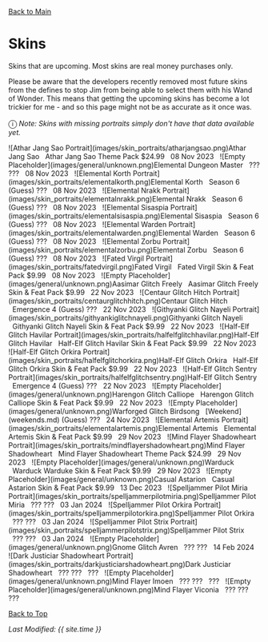 [Back to Main](index.md)

# Skins

Skins that are upcoming. Most skins are real money purchases only.

Please be aware that the developers recently removed most future skins from the defines to stop Jim from being able to select them with his Wand of Wonder. This means that getting the upcoming skins has become a lot trickier for me - and so this page might not be as accurate as it once was.

<span style="font-size:1.2em;">ⓘ</span> *Note: Skins with missing portraits simply don't have that data available yet.*

<span class="skinTableColumn">
    <span class="skinTableRow">
        <span class="skinTableIcon">
            ![Athar Jang Sao Portrait](images/skin_portraits/atharjangsao.png)Athar Jang Sao
        </span>
        <span class="skinTableSource">
            <span style="margin-left: 8px;">Athar Jang Sao Theme Pack</span>
        </span>
        <span class="skinTableCost">
            <span style="margin-right: 8px;">$24.99</span>
        </span>
        <span class="skinTableDate">
            <span style="margin-right: 8px;">08 Nov 2023</span>
        </span>
    </span>
    <span class="skinTableRow">
        <span class="skinTableIcon">
            ![Empty Placeholder](images/general/unknown.png)Elemental Dungeon Master
        </span>
        <span class="skinTableSource">
            <span style="margin-left: 8px;">???</span>
        </span>
        <span class="skinTableCost">
            <span style="margin-right: 8px;">???</span>
        </span>
        <span class="skinTableDate">
            <span style="margin-right: 8px;">08 Nov 2023</span>
        </span>
    </span>
    <span class="skinTableRow">
        <span class="skinTableIcon">
            ![Elemental Korth Portrait](images/skin_portraits/elementalkorth.png)Elemental Korth
        </span>
        <span class="skinTableSource">
            <span style="margin-left: 8px;">Season 6 (Guess)</span>
        </span>
        <span class="skinTableCost">
            <span style="margin-right: 8px;">???</span>
        </span>
        <span class="skinTableDate">
            <span style="margin-right: 8px;">08 Nov 2023</span>
        </span>
    </span>
    <span class="skinTableRow">
        <span class="skinTableIcon">
            ![Elemental Nrakk Portrait](images/skin_portraits/elementalnrakk.png)Elemental Nrakk
        </span>
        <span class="skinTableSource">
            <span style="margin-left: 8px;">Season 6 (Guess)</span>
        </span>
        <span class="skinTableCost">
            <span style="margin-right: 8px;">???</span>
        </span>
        <span class="skinTableDate">
            <span style="margin-right: 8px;">08 Nov 2023</span>
        </span>
    </span>
    <span class="skinTableRow">
        <span class="skinTableIcon">
            ![Elemental Sisaspia Portrait](images/skin_portraits/elementalsisaspia.png)Elemental Sisaspia
        </span>
        <span class="skinTableSource">
            <span style="margin-left: 8px;">Season 6 (Guess)</span>
        </span>
        <span class="skinTableCost">
            <span style="margin-right: 8px;">???</span>
        </span>
        <span class="skinTableDate">
            <span style="margin-right: 8px;">08 Nov 2023</span>
        </span>
    </span>
    <span class="skinTableRow">
        <span class="skinTableIcon">
            ![Elemental Warden Portrait](images/skin_portraits/elementalwarden.png)Elemental Warden
        </span>
        <span class="skinTableSource">
            <span style="margin-left: 8px;">Season 6 (Guess)</span>
        </span>
        <span class="skinTableCost">
            <span style="margin-right: 8px;">???</span>
        </span>
        <span class="skinTableDate">
            <span style="margin-right: 8px;">08 Nov 2023</span>
        </span>
    </span>
    <span class="skinTableRow">
        <span class="skinTableIcon">
            ![Elemental Zorbu Portrait](images/skin_portraits/elementalzorbu.png)Elemental Zorbu
        </span>
        <span class="skinTableSource">
            <span style="margin-left: 8px;">Season 6 (Guess)</span>
        </span>
        <span class="skinTableCost">
            <span style="margin-right: 8px;">???</span>
        </span>
        <span class="skinTableDate">
            <span style="margin-right: 8px;">08 Nov 2023</span>
        </span>
    </span>
    <span class="skinTableRow">
        <span class="skinTableIcon">
            ![Fated Virgil Portrait](images/skin_portraits/fatedvirgil.png)Fated Virgil
        </span>
        <span class="skinTableSource">
            <span style="margin-left: 8px;">Fated Virgil Skin & Feat Pack</span>
        </span>
        <span class="skinTableCost">
            <span style="margin-right: 8px;">$9.99</span>
        </span>
        <span class="skinTableDate">
            <span style="margin-right: 8px;">08 Nov 2023</span>
        </span>
    </span>
    <span class="skinTableRow">
        <span class="skinTableIcon">
            ![Empty Placeholder](images/general/unknown.png)Aasimar Glitch Freely
        </span>
        <span class="skinTableSource">
            <span style="margin-left: 8px;">Aasimar Glitch Freely Skin & Feat Pack</span>
        </span>
        <span class="skinTableCost">
            <span style="margin-right: 8px;">$9.99</span>
        </span>
        <span class="skinTableDate">
            <span style="margin-right: 8px;">22 Nov 2023</span>
        </span>
    </span>
    <span class="skinTableRow">
        <span class="skinTableIcon">
            ![Centaur Glitch Hitch Portrait](images/skin_portraits/centaurglitchhitch.png)Centaur Glitch Hitch
        </span>
        <span class="skinTableSource">
            <span style="margin-left: 8px;">Emergence 4 (Guess)</span>
        </span>
        <span class="skinTableCost">
            <span style="margin-right: 8px;">???</span>
        </span>
        <span class="skinTableDate">
            <span style="margin-right: 8px;">22 Nov 2023</span>
        </span>
    </span>
    <span class="skinTableRow">
        <span class="skinTableIcon">
            ![Githyanki Glitch Nayeli Portrait](images/skin_portraits/githyankiglitchnayeli.png)Githyanki Glitch Nayeli
        </span>
        <span class="skinTableSource">
            <span style="margin-left: 8px;">Githyanki Glitch Nayeli Skin & Feat Pack</span>
        </span>
        <span class="skinTableCost">
            <span style="margin-right: 8px;">$9.99</span>
        </span>
        <span class="skinTableDate">
            <span style="margin-right: 8px;">22 Nov 2023</span>
        </span>
    </span>
    <span class="skinTableRow">
        <span class="skinTableIcon">
            ![Half-Elf Glitch Havilar Portrait](images/skin_portraits/halfelfglitchhavilar.png)Half-Elf Glitch Havilar
        </span>
        <span class="skinTableSource">
            <span style="margin-left: 8px;">Half-Elf Glitch Havilar Skin & Feat Pack</span>
        </span>
        <span class="skinTableCost">
            <span style="margin-right: 8px;">$9.99</span>
        </span>
        <span class="skinTableDate">
            <span style="margin-right: 8px;">22 Nov 2023</span>
        </span>
    </span>
    <span class="skinTableRow">
        <span class="skinTableIcon">
            ![Half-Elf Glitch Orkira Portrait](images/skin_portraits/halfelfglitchorkira.png)Half-Elf Glitch Orkira
        </span>
        <span class="skinTableSource">
            <span style="margin-left: 8px;">Half-Elf Glitch Orkira Skin & Feat Pack</span>
        </span>
        <span class="skinTableCost">
            <span style="margin-right: 8px;">$9.99</span>
        </span>
        <span class="skinTableDate">
            <span style="margin-right: 8px;">22 Nov 2023</span>
        </span>
    </span>
    <span class="skinTableRow">
        <span class="skinTableIcon">
            ![Half-Elf Glitch Sentry Portrait](images/skin_portraits/halfelfglitchsentry.png)Half-Elf Glitch Sentry
        </span>
        <span class="skinTableSource">
            <span style="margin-left: 8px;">Emergence 4 (Guess)</span>
        </span>
        <span class="skinTableCost">
            <span style="margin-right: 8px;">???</span>
        </span>
        <span class="skinTableDate">
            <span style="margin-right: 8px;">22 Nov 2023</span>
        </span>
    </span>
    <span class="skinTableRow">
        <span class="skinTableIcon">
            ![Empty Placeholder](images/general/unknown.png)Harengon Glitch Calliope
        </span>
        <span class="skinTableSource">
            <span style="margin-left: 8px;">Harengon Glitch Calliope Skin & Feat Pack</span>
        </span>
        <span class="skinTableCost">
            <span style="margin-right: 8px;">$9.99</span>
        </span>
        <span class="skinTableDate">
            <span style="margin-right: 8px;">22 Nov 2023</span>
        </span>
    </span>
    <span class="skinTableRow">
        <span class="skinTableIcon">
            ![Empty Placeholder](images/general/unknown.png)Warforged Glitch Birdsong
        </span>
        <span class="skinTableSource">
            <span style="margin-left: 8px;">[Weekend](weekends.md) (Guess)</span>
        </span>
        <span class="skinTableCost">
            <span style="margin-right: 8px;">???</span>
        </span>
        <span class="skinTableDate">
            <span style="margin-right: 8px;">24 Nov 2023</span>
        </span>
    </span>
    <span class="skinTableRow">
        <span class="skinTableIcon">
            ![Elemental Artemis Portrait](images/skin_portraits/elementalartemis.png)Elemental Artemis
        </span>
        <span class="skinTableSource">
            <span style="margin-left: 8px;">Elemental Artemis Skin & Feat Pack</span>
        </span>
        <span class="skinTableCost">
            <span style="margin-right: 8px;">$9.99</span>
        </span>
        <span class="skinTableDate">
            <span style="margin-right: 8px;">29 Nov 2023</span>
        </span>
    </span>
    <span class="skinTableRow">
        <span class="skinTableIcon">
            ![Mind Flayer Shadowheart Portrait](images/skin_portraits/mindflayershadowheart.png)Mind Flayer Shadowheart
        </span>
        <span class="skinTableSource">
            <span style="margin-left: 8px;">Mind Flayer Shadowheart Theme Pack</span>
        </span>
        <span class="skinTableCost">
            <span style="margin-right: 8px;">$24.99</span>
        </span>
        <span class="skinTableDate">
            <span style="margin-right: 8px;">29 Nov 2023</span>
        </span>
    </span>
    <span class="skinTableRow">
        <span class="skinTableIcon">
            ![Empty Placeholder](images/general/unknown.png)Warduck
        </span>
        <span class="skinTableSource">
            <span style="margin-left: 8px;">Warduck Warduke Skin & Feat Pack</span>
        </span>
        <span class="skinTableCost">
            <span style="margin-right: 8px;">$9.99</span>
        </span>
        <span class="skinTableDate">
            <span style="margin-right: 8px;">29 Nov 2023</span>
        </span>
    </span>
    <span class="skinTableRow">
        <span class="skinTableIcon">
            ![Empty Placeholder](images/general/unknown.png)Casual Astarion
        </span>
        <span class="skinTableSource">
            <span style="margin-left: 8px;">Casual Astarion Skin & Feat Pack</span>
        </span>
        <span class="skinTableCost">
            <span style="margin-right: 8px;">$9.99</span>
        </span>
        <span class="skinTableDate">
            <span style="margin-right: 8px;">13 Dec 2023</span>
        </span>
    </span>
    <span class="skinTableRow">
        <span class="skinTableIcon">
            ![Spelljammer Pilot Miria Portrait](images/skin_portraits/spelljammerpilotmiria.png)Spelljammer Pilot Miria
        </span>
        <span class="skinTableSource">
            <span style="margin-left: 8px;">???</span>
        </span>
        <span class="skinTableCost">
            <span style="margin-right: 8px;">???</span>
        </span>
        <span class="skinTableDate">
            <span style="margin-right: 8px;">03 Jan 2024</span>
        </span>
    </span>
    <span class="skinTableRow">
        <span class="skinTableIcon">
            ![Spelljammer Pilot Orkira Portrait](images/skin_portraits/spelljammerpilotorkira.png)Spelljammer Pilot Orkira
        </span>
        <span class="skinTableSource">
            <span style="margin-left: 8px;">???</span>
        </span>
        <span class="skinTableCost">
            <span style="margin-right: 8px;">???</span>
        </span>
        <span class="skinTableDate">
            <span style="margin-right: 8px;">03 Jan 2024</span>
        </span>
    </span>
    <span class="skinTableRow">
        <span class="skinTableIcon">
            ![Spelljammer Pilot Strix Portrait](images/skin_portraits/spelljammerpilotstrix.png)Spelljammer Pilot Strix
        </span>
        <span class="skinTableSource">
            <span style="margin-left: 8px;">???</span>
        </span>
        <span class="skinTableCost">
            <span style="margin-right: 8px;">???</span>
        </span>
        <span class="skinTableDate">
            <span style="margin-right: 8px;">03 Jan 2024</span>
        </span>
    </span>
    <span class="skinTableRow">
        <span class="skinTableIcon">
            ![Empty Placeholder](images/general/unknown.png)Gnome Glitch Avren
        </span>
        <span class="skinTableSource">
            <span style="margin-left: 8px;">???</span>
        </span>
        <span class="skinTableCost">
            <span style="margin-right: 8px;">???</span>
        </span>
        <span class="skinTableDate">
            <span style="margin-right: 8px;">14 Feb 2024</span>
        </span>
    </span>
    <span class="skinTableRow">
        <span class="skinTableIcon">
            ![Dark Justiciar Shadowheart Portrait](images/skin_portraits/darkjusticiarshadowheart.png)Dark Justiciar Shadowheart
        </span>
        <span class="skinTableSource">
            <span style="margin-left: 8px;">???</span>
        </span>
        <span class="skinTableCost">
            <span style="margin-right: 8px;">???</span>
        </span>
        <span class="skinTableDate">
            <span style="margin-right: 8px;">???</span>
        </span>
    </span>
    <span class="skinTableRow">
        <span class="skinTableIcon">
            ![Empty Placeholder](images/general/unknown.png)Mind Flayer Imoen
        </span>
        <span class="skinTableSource">
            <span style="margin-left: 8px;">???</span>
        </span>
        <span class="skinTableCost">
            <span style="margin-right: 8px;">???</span>
        </span>
        <span class="skinTableDate">
            <span style="margin-right: 8px;">???</span>
        </span>
    </span>
    <span class="skinTableRow">
        <span class="skinTableIcon">
            ![Empty Placeholder](images/general/unknown.png)Mind Flayer Viconia
        </span>
        <span class="skinTableSource">
            <span style="margin-left: 8px;">???</span>
        </span>
        <span class="skinTableCost">
            <span style="margin-right: 8px;">???</span>
        </span>
        <span class="skinTableDate">
            <span style="margin-right: 8px;">???</span>
        </span>
    </span>
</span>

[Back to Top](#top)

*Last Modified: {{ site.time }}*